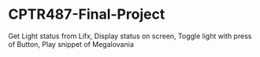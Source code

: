 # CPTR487-Final-Project
Get Light status from Lifx, Display status on screen, Toggle light with press of Button, Play snippet of Megalovania
